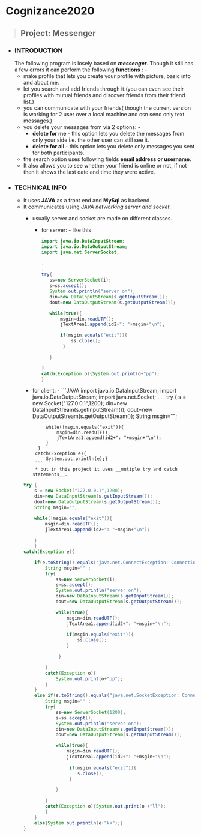 # Cognizance2020
>## Project: Messenger
 * ### __INTRODUCTION__ 
    The following program is losely based on __*messenger*__. Though it still has a few errors it can perform  the following __functions__ : -
    * make profile that lets you create your profile with picture, basic info and about me.
    * let you search and add friends through it.(you can even see their profiles with mutual friends and discover friends from their friend list.)
    * you can communicate with your friends( though the current version is working for 2 user over a local machine and csn send only text messages.)
    * you delete your messages from via 2 options: -
        * __delete for me__ - this option lets you delete the messages from only your side i.e. the other user can still see it.
        * __delete for all__ - this option lets you delete only messages you sent for both participants. 
    * the search option uses following fields __email address or username__. 
    * It also allows you to see whether your friend is online or not, if not then it shows the last date and time they were active.
* ### __TECHNICAL INFO__
    * It uses __JAVA__ as a front end and __MySql__ as backend.
    * It communicates using _JAVA networking server and socket_.
        * usually server and socket are made on different classes. 
            * for server: -
            like this
                 ```JAVA
                import java.io.DataInputStream;
                import java.io.DataOutputStream;
                import java.net.ServerSocket;
                .
                .
                .
                try{
                    ss=new ServerSocket(i);
                    s=ss.accept();
                    System.out.println("server on");
                    din=new DataInputStream(s.getInputStream());
                    dout=new DataOutputStream(s.getOutputStream());

                    while(true){
                        msgin=din.readUTF();
                        jTextArea1.append(id2+": "+msgin+"\n");

                        if(msgin.equals("exit")){
                            ss.close();
                         }
                
                    }

                 }
                catch(Exception o){System.out.print(o+"pp");
                }
                ```
         * for client: -
                ```JAVA
                import java.io.DataInputStream;
                import java.io.DataOutputStream;
                import java.net.Socket;
                .
                .
                .
                try {
                    s = new Socket("127.0.0.1",1200);
                    din=new DataInputStream(s.getInputStream());
                    dout=new DataOutputStream(s.getOutputStream());
                    String msgin="";
        
                    while(!msgin.equals("exit")){
                        msgin=din.readUTF();
                        jTextArea1.append(id2+": "+msgin+"\n");
                    }
                 }
                catch(Exception e){
                    System.out.println(e);}
                ```
                * but in this project it uses __mutiple try and catch statements__.
        ```java
        try {
            s = new Socket("127.0.0.1",1200);
            din=new DataInputStream(s.getInputStream());
            dout=new DataOutputStream(s.getOutputStream());
            String msgin="";
        
            while(!msgin.equals("exit")){
                msgin=din.readUTF();
                jTextArea1.append(id2+": "+msgin+"\n");
            
            }
            }
        catch(Exception e){

            if(e.toString().equals("java.net.ConnectException: Connection refused: connect")){
                String msgin="" ;
                try{
                    ss=new ServerSocket(i);
                    s=ss.accept();
                    System.out.println("server on");
                    din=new DataInputStream(s.getInputStream());
                    dout=new DataOutputStream(s.getOutputStream());

                    while(true){
                        msgin=din.readUTF();
                        jTextArea1.append(id2+": "+msgin+"\n");

                        if(msgin.equals("exit")){
                            ss.close();
                        }
                
                     }

                }
                catch(Exception o){
                    System.out.print(o+"pp");
                }
            }
            else if(e.toString().equals("java.net.SocketException: Connection reset")){
                String msgin="" ;
                try{
                    ss=new ServerSocket(1200);
                    s=ss.accept();
                    System.out.println("server on");
                    din=new DataInputStream(s.getInputStream());
                    dout=new DataOutputStream(s.getOutputStream());

                    while(true){
                        msgin=din.readUTF();
                        jTextArea1.append(id2+": "+msgin+"\n");
               
                         if(msgin.equals("exit")){
                            s.close();
                         } 
      
                    }

                }
                catch(Exception o){System.out.print(o +"ll");
                }
            } 
            else{System.out.println(e+"kk");}
        }
        ```
